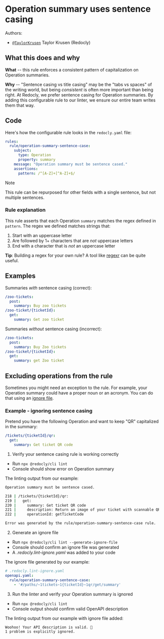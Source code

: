 # Operation summary uses sentence casing

Authors:

- [`@TaylorKrusen`](https://github.com/TaylorKrusen) Taylor Krusen (Redocly)

## What this does and why

**What** -- this rule enforces a consistent pattern of capitalization on Operation summaries.

**Why** -- "Sentence casing vs title casing" may be the "tabs vs spaces" of the writing world, but being _consistent_ is often more important than being right. At Redocly, we prefer sentence casing for Operation summaries. By adding this configurable rule to our linter, we ensure our entire team writes them that way.

## Code

Here's how the configurable rule looks in the `redocly.yaml` file:

```yaml
rules:
  rule/operation-summary-sentence-case:
    subject:
      type: Operation
      property: summary
    message: "Operation summary must be sentence cased."
    assertions:
      pattern: /^[A-Z]+[^A-Z]+$/
```

> [!NOTE]
> This rule can be repurposed for other fields with a single sentence, but not multiple sentences.

### Rule explanation

This rule asserts that each Operation `summary` matches the regex defined in `pattern`. The regex we defined matches strings that:

1. Start with an uppercase letter
2. Are followed by 1+ characters that are _not_ uppercase letters
3. End with a character that is _not_ an uppercase letter

**Tip**: Building a regex for your own rule? A tool like [regexr](https://regexr.com/) can be quite useful.

## Examples

Summaries _with_ sentence casing (correct):

```yaml
/zoo-tickets:
  post:
    summary: Buy zoo tickets
/zoo-ticket/{ticketId}:
  get:
    summary: Get zoo ticket
```

Summaries _without_ sentence casing (incorrect):

```yaml
/zoo-tickets:
  post:
    summary: Buy Zoo tickets
/zoo-ticket/{ticketId}:
  get:
    summary: get Zoo ticket
```

## Excluding operations from the rule

Sometimes you might need an exception to the rule. For example, your Operation summary could have a proper noun or an acronym. You can do that using an [ignore file](https://redocly.com/docs/cli/commands/lint/).

### Example - ignoring sentence casing

Pretend you have the following Operation and want to keep "QR" capitalized in the summary:

```yaml
/tickets/{ticketId}/qr:
  get:
    summary: Get ticket QR code
```

1. Verify your sentence casing rule is working correctly

- Run `npx @redocly/cli lint`
- Console should show error on Operation summary

The linting output from our example:

```bash
Operation summary must be sentence cased.

218 | /tickets/{ticketId}/qr:
219 |   get:
220 |     summary: Get ticket QR code
221 |     description: Return an image of your ticket with scannable QR code. Used for event entry.
222 |     operationId: getTicketCode

Error was generated by the rule/operation-summary-sentence-case rule.
```

2. Generate an ignore file

- Run `npx @redocly/cli lint --generate-ignore-file`
- Console should confirm an ignore file was generated
- A _.redocly.lint-ignore.yaml_ was added to your code

The ignore file generated by our example:

```yaml
# .redocly.lint-ignore.yaml
openapi.yaml:
  rule/operation-summary-sentence-case:
    - '#/paths/~1tickets~1{ticketId}~1qr/get/summary'
```

3. Run the linter and verify your Operation summary is ignored
  - Run `npx @redocly/cli lint`
  - Console output should confirm valid OpenAPI description

The linting output from our example with ignore file added:

```bash
Woohoo! Your API description is valid. 🎉
1 problem is explicitly ignored.
```